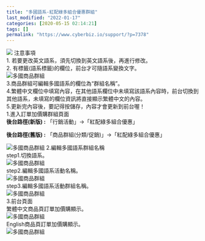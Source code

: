 ```yaml
---
title: "多國語系-紅配綠多組合優惠群組"
last_modified: "2022-01-17"
categories: [2020-05-15 02:14:21]
tags: []
permalink: "https://www.cyberbiz.io/support/?p=7378"
---
```


![](https://www.cyberbiz.io/support/wp-content/uploads/2021/08/多國版本圖.png) 注意事項  
1\. 若要更改英文語系，須先切換到英文語系後，再進行修改。  
2\. 有標籤(語系標籤)的欄位，前台才可隨語系變換文字。  
![多國商品群組](https://www.cyberbiz.co/support/wp-content/uploads/2020/05/多國-商品群組01.png)  
3.商品群組可編輯多國語系的欄位為“群組名稱”。  
4.繁體中文欄位中填寫內容，在其他語系欄位中未填寫該語系內容時，前台切換到其他語系，未填寫的欄位資訊將直接顯示繁體中文的內容。  
5.更新完內容後，要記得按儲存，內容才會更新到前台喔！  
1.進入訂單加價購群組頁面  
**後台路徑(新版) :** 「行銷活動」→「紅配綠多組合優惠」  

**後台路徑(舊版) :** 「商品群組(分類/促銷)」→「紅配綠多組合優惠」  

![多國商品群組](https://www.cyberbiz.co/support/wp-content/uploads/2020/05/多國-紅配綠01.png) 2.編輯多國語系群組名稱  
step1.切換語系。  
![多國商品群組](https://www.cyberbiz.co/support/wp-content/uploads/2020/05/多國-紅配綠02.png)  
step2.編輯多國語系活動名稱。  
![多國商品群組](https://www.cyberbiz.co/support/wp-content/uploads/2020/05/多國-紅配綠03.png)  
step3.編輯多國語系活動群組名稱。  
![多國商品群組](https://www.cyberbiz.co/support/wp-content/uploads/2020/05/多國-紅配綠04.png)  
3.前台頁面  
繁體中文商品頁訂單加價購顯示。  
![多國商品群組](https://www.cyberbiz.co/support/wp-content/uploads/2020/05/多國-紅配綠06.png)  
English商品頁訂單加價購顯示。  
![多國商品群組](https://www.cyberbiz.co/support/wp-content/uploads/2020/05/多國-紅配綠05.png)  


